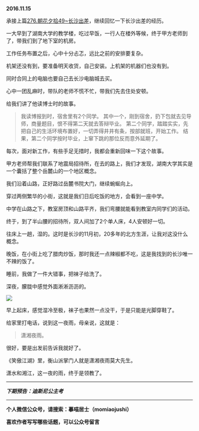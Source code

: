 **2016.11.15**

承接上篇[276.朝花夕拾49~长沙出差](http://www.jianshu.com/p/9d0feab8ea69)，继续回忆一下长沙出差的经历。

一大早到了湖南大学的教学楼，吃过早饭，一行人在楼外等候，终于甲方老师到了，带我们到了地下室的机房。

工作任务布置之后，心中十分忐忑，远比之前的安排要复杂。

机架还没有到，要准备明天收货，自己安装。上机架的机器们也没有到。

同时合同上的电脑也要自己去长沙电脑城去买。

心中一团乱麻时，带队的老师不慌不忙，带我们先去住处安顿。

给我们讲了他读博士时的故事。

>我读博报到时，宿舍里有2个同学。
>其中一个，刚到宿舍，扔下包就去见导师，商量题目，恨不得第二天就去答辩毕业。
>第二个同学，踏踏实实，先把自己的生活环境布置好，一切弄得井井有条，按部就班，开始工作。
>结果，第二个同学按时毕业，上窜下跳的那位反而意外延期了。

每次，面对新工作，有些手足无措时，我都会重新回味一下这个故事。

甲方老师帮我们联系了地震局招待所，在去的路上，我们才发现，湖南大学其实是一个囊括了整个岳麓山的一个地区概念。

我们沿着山路，正好路过岳麓书院大门，继续蜿蜒向上。

穿过两侧繁华的小街，这就是我们日后吃饭的地方，会看到一座中学。

中学在山路之下，教室房顶和山路平齐，我们弯腰就能看到教室内同学们的活动。

终于，到了半山腰的招待所，双人间加了2个单人床，4人安顿好一切。

往床上一趟，湿的。这时是长沙的11月初，20多年的北方生涯，让我对这没什么概念。

晚饭，在小街上吃了腊肉炒饭，那时我还一点辣椒都不吃，这是我找到的长沙唯一不辣的饭了。

睡前，我做了一件大错事，把袜子给洗了。

深夜，朦胧中感觉外面淅淅沥沥的。

![](https://pic2.zhimg.com/v2-2e7a2d3afec3eaa61114706d3538a4ba.jpg)

早上起床，感觉湿冷至极，袜子也果然一点没干，于是只能是光脚穿鞋了。

给家里打电话，说到这一夜雨，母亲说，这就是：
>潇湘夜雨。

很好，要是出发前告诉我就好了。

《笑傲江湖》里，衡山派掌门人就是潇湘夜雨莫大先生。

潇水和湘江，这一夜的雨，终于是领教了。


***

***下期预告：迪斯尼公主考***

***

**个人微信公众号，请搜索：摹喵居士（momiaojushi）**

**喜欢作者写写哪些话题，可以公众号留言**